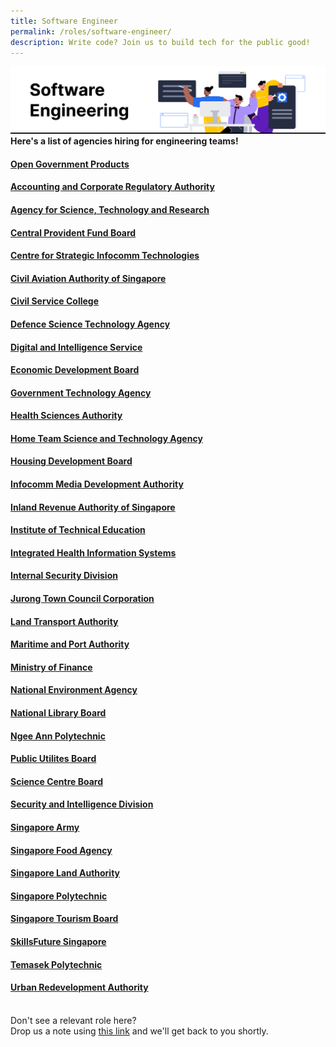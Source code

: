 ```yaml
---
title: Software Engineer
permalink: /roles/software-engineer/
description: Write code? Join us to build tech for the public good!
---
```

![](/images/Software%20engineer.png) 
<br> **Here's a list of agencies hiring for engineering teams!**

#### [Open Government Products](https://opengovernmentproducts.recruitee.com/#section-89477)
#### [Accounting and Corporate Regulatory Authority](https://www.acra.gov.sg/careers)
#### [Agency for Science, Technology and Research](https://careers.a-star.edu.sg/)
#### [Central Provident Fund Board](https://www.careers.hrp.gov.sg/sap/bc/ui5_ui5/sap/ZGERCFA004/index.html#/JobDescription/12845731/005056a3-d347-1edd-96ba-60f63d86c8ff)
#### [Centre for Strategic Infocomm Technologies](https://www.csit.gov.sg/join-us/careers)
#### [Civil Aviation Authority of Singapore ](https://www.caas.gov.sg/who-we-are/careers)
#### [Civil Service College](https://www.careers.hrp.gov.sg/sap/bc/ui5_ui5/sap/ZGERCFA004/index.html#/JobDescription/12784994/005056A3-53E2-1EED-91FB-4422BFE89B63)
#### [Defence Science Technology Agency](https://www.dsta.gov.sg/join-us/job-seeker/dsta-careers)
#### [Digital and Intelligence Service](http://www.discareers.gov.sg/)
#### [Economic Development Board](https://careers.edb.gov.sg/en/job/4002255/senior-data-engineer-31-year-contract)
#### [Government Technology Agency](https://sggovterp.wd102.myworkdayjobs.com/PublicServiceCareers?Agency=27bc56da9e6a01dcff9491800407da09&Job_Family_Group=27bc56da9e6a01598012e66f50087e59)
#### [Health Sciences Authority](https://www.hsa.gov.sg/careers)
#### [Home Team Science and Technology Agency](https://www.linkedin.com/jobs/search/?currentJobId=3375232497&f_C=30975013&geoId=92000000&originToLandingJobPostings=3369721550%2C3375236402%2C3369721563%2C3375233474%2C3344666442%2C3375232497%2C3345381267%2C3369438618%2C3364642092)
#### [Housing Development Board](https://www.careers.hrp.gov.sg/sap/bc/ui5_ui5/sap/ZGERCFA004/index.html#/JobDescription/12889364/005056a3-53e2-1edd-99f7-5d87ea9209a6)
#### [Infocomm Media Development Authority](https://www.imda.gov.sg/About-IMDA/Careers-at-IMDA)
#### [Inland Revenue Authority of Singapore](https://www.careers.hrp.gov.sg/sap/bc/ui5_ui5/sap/ZGERCFA004/index.html#/JobDescription/11522111/005056a3-d347-1edd-98fe-01d1a0d6e42d)
#### [Institute of Technical Education](https://sggovterp.wd102.myworkdayjobs.com/en-US/PublicServiceCareers?q=Lecturer&Agency=b3aeac72d2570101cb1f9e3c141f0000)
#### [Integrated Health Information Systems](https://careers-public-healthtech-jobs.ihis.com.sg/)
#### [Internal Security Division](https://www.mha.gov.sg/isd/be-part-of-isd)
#### [Jurong Town Council Corporation](https://www.linkedin.com/jobs/view/3344032743/?capColoOverride=true)
#### [Land Transport Authority](https://www.linkedin.com/jobs/view/3344032743/?capColoOverride=true)
#### [Maritime and Port Authority](https://sggovterp.wd102.myworkdayjobs.com/PublicServiceCareers/job/MPA-mTower-Block/Engineer---Senior-Engineer--Statistics---Data-Systems-_JR-10000013605)
#### [Ministry of Finance](https://www.mof.gov.sg/who-we-are/careers/is-mof-the-right-place-for-me)
#### [National Environment Agency](https://www.careers.hrp.gov.sg/sap/bc/ui5_ui5/sap/ZGERCFA004/index.html?search-keyword=informatics#/JobDescription/12219027/005056a3-d347-1edd-99aa-fe3dde5cac2d)
#### [National Library Board](https://www.nlb.gov.sg/main/about-us/careers)
#### [Ngee Ann Polytechnic](https://www.careers.hrp.gov.sg/sap/bc/ui5_ui5/sap/ZGERCFA004/index.html#/JobDescription/12036255/005056a3-53e2-1edd-9ac6-30cfb4d0a223)
#### [Public Utilites Board](https://www.pub.gov.sg/careers)
#### [Science Centre Board](https://www.careers.hrp.gov.sg/sap/bc/ui5_ui5/sap/ZGERCFA004/index.html#/JobDescription/12917925/005056a3-d347-1edd-9c88-d717cd2725da)
#### [Security and Intelligence Division](https://www.sid.gov.sg/resources/technology/)
#### [Singapore Army](https://go.gov.sg/joinarmy)
#### [Singapore Food Agency](https://www.sfa.gov.sg/careers)
#### [Singapore Land Authority](https://www.sla.gov.sg/join-us/our-work-at-sla)
#### [Singapore Polytechnic](https://www.sp.edu.sg/sp/about-sp/careers-with-sp)
#### [Singapore Tourism Board](https://www.linkedin.com/jobs/view/3197655931)
#### [SkillsFuture Singapore](https://www.careers.hrp.gov.sg/sap/bc/ui5_ui5/sap/ZGERCFA004/index.html?search-keyword=SSG#/JobDescription/12625872/005056a3-53e2-1eed-97c9-bc5c7d5b59d2)
#### [Temasek Polytechnic](https://www.careers.hrp.gov.sg/sap/bc/ui5_ui5/sap/ZGERCFA004/index.html#/JobDescription/12597958/005056a3-d347-1eed-9488-f18419e0d60d)
#### [Urban Redevelopment Authority](https://www.careers.hrp.gov.sg/sap/bc/ui5_ui5/sap/ZGERCFA004/index.html#/JobDescription/12699498/005056a3-53e2-1eed-93d4-deaaa0d46158)

<br> Don't see a relevant role here? <br> Drop us a note using [this link](https://go.gov.sg/techforpublicgood) and we'll get back to you shortly.
